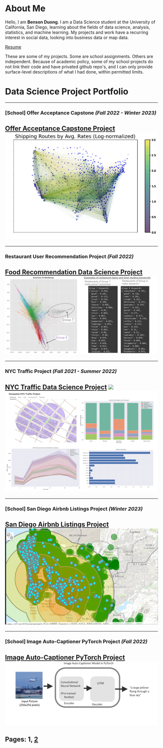 # About Me

Hello, I am **Benson Duong**. I am a Data Science student at the University of California, San Diego, learning about the fields of data science, analysis, statistics, and machine learning. My projects and work have a recurring interest in social data, looking into business data or map data.

[Resume](BensonDuongLtxResumeV13.pdf)

These are some of my projects. Some are school assignments. Others are independent.
Because of academic policy, some of my school projects do not link their code and have privated github repo's, and I can only provide surface-level descriptions of what I had done, within permitted limits.

# Data Science Project Portfolio

---
### [School] Offer Acceptance Capstone *(Fall 2022 - Winter 2023)*
[Offer Acceptance Capstone Project](capstoneproject.md)
<img src="images/images_dsc180/image4.png?raw=true"/>
---

---
### Restaurant User Recommendation Project *(Fall 2022)*
[Food Recommendation Data Science Project](food_recommendation.md)
<img src="images/images_food_recommendation/keywords_business.png?raw=true"/>
---

---
### NYC Traffic Project *(Fall 2021 - Summer 2022)*
[NYC Traffic Data Science Project](nyc_traffic_project.md)
<img src="images/leaflet_gif.gif?raw=true"/>
<img src="images/traffic_data.png?raw=true"/>
---

---
### [School] San Diego Airbnb Listings Project *(Winter 2023)*
[San Diego Airbnb Listings Project](airbnb_sd.md)
<img src="images/images_airbnb_sd/sd_airbnb_cover_img.png?raw=true"/>
---

---
### [School] Image Auto-Captioner PyTorch Project *(Fall 2022)*
[Image Auto-Captioner PyTorch Project](cse151b.md)
<img src="images/images_cse151b/image_autocaptioner.png">
---

## Pages: **1**,   [**2**](index_pg2.md)
